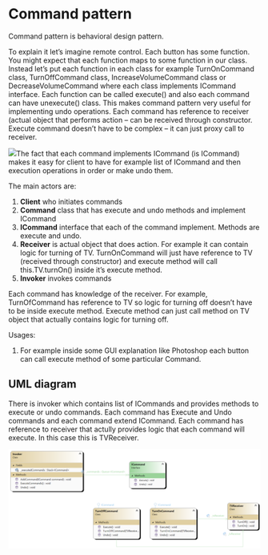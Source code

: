 ﻿# Command pattern

Command pattern is behavioral design pattern. 

To explain it let’s imagine remote control. Each button has some function. You might expect that each function maps to some function in our class. Instead let’s put each function in each class for example TurnOnCommand class, TurnOffCommand class, IncreaseVolumeCommand class or DecreaseVolumeCommand where each class implements ICommand interface. Each function can be called execute() and also each command can have unexecute() class. This makes command pattern very useful for implementing undo operations. Each command has reference to receiver (actual object that performs action – can be received through constructor. Execute command doesn’t have to be complex – it can just proxy call to receiver.

![](CommandRemote.png)The fact that each command implements ICommand (is ICommand) makes it easy for client to have for example list of ICommand and then execution operations in order or make undo them.

The main actors are:

1. **Client** who initiates commands
2. **Command** class that has execute and undo methods and implement ICommand
3. **ICommand** interface that each of the command implement. Methods are execute and undo.
4. **Receiver** is actual object that does action. For example it can contain logic for turning of TV. TurnOnCommand will just have reference to TV (received through constructor) and execute method will call this.TV.turnOn() inside it’s execute method.
5. **Invoker** invokes commands

Each command has knowledge of the receiver. For example, TurnOfCommand has reference to TV so logic for turning off doesn’t have to be inside execute method. Execute method can just call method on TV object that actually contains logic for turning off.

Usages:

1. For example inside some GUI explanation like Photoshop each button can call execute method of some particular Command.

## UML diagram

There is invoker which contains list of ICommands and provides methods to execute or undo commands. Each command has Execute and
Undo commands and each command extend ICommand. Each command has reference to receiver that actully provides logic that each
command will execute. In this case this is TVReceiver.

![Class diagram](Command.png)
